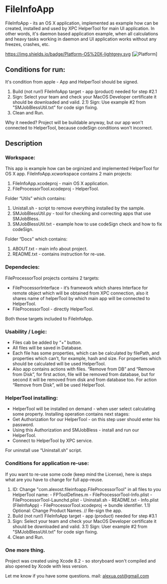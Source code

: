# FileInfoApp
FileInfoApp - its an OS X application, implemented as example how can be created, installed and used by XPC HelperTool for main UI application.
In other words, it's daemon based application example, when all calculations and heavy tasks working in daemon and UI application works without any freezes, crashes, etc.

https://img.shields.io/badge/Platform-OS%20X-lightgrey.svg
[![Platform](https://img.shields.io/badge/Platform-OS%20X-lightgrey.svg)]

## Conditions for run:
It's condition from apple - App and HelperTool should be signed.
1)   Build (not run!) FileInfoApp target - app (product) needed for step #2.1
2)	 Sign: Select your team and check your MacOS Developer certificate it should be downloaded and valid.
2.1) Sign: Use example #2 from "SMJobBlessUtil.txt" for code sign fixing.
3)   Clean and Run.

Why it needed?
Project will be buildable anyway, but our app won't connected to HelperTool, because codeSign conditions won't incorrect.

## Description
### Workspace:
This app is example how can be orginized and implemented HelperTool for OS X app.
FileInfoApp.xcworkspace contains 2 main projects:
1) FileInfoApp.xcodeproj - main OS X application.
2) FileProcessorTool.xcodeproj - HelperTool.

Folder “Utils” which contains:
1) Unistall.sh - script to remove everything installed by the sample.
2) SMJobBlessUtil.py - tool for checking and correcting apps that use SMJobBless.
3) SMJobBlessUtil.txt - example how to use codeSign check and how to fix codeSign.

Folder “Docs” which contains:
1) ABOUT.txt - main info about project.
2) README.txt - contains instruction for re-use.

### Dependecies:
FileProcessorTool projects contains 2 targets:
- FileProcessorInterface - it’s framework which shares Interface for remote object which will be obtained from XPC connection, also it shares name of helperTool by which main app will be connected to HelperTool.
- FileProcessorTool - directly HelperTool.

Both those targets included to FileInfoApp.

### Usability / Logic:
- Files cab be added by “+” button.
- All files will be saved in Database.
- Each file has some properties, which can be calculated by filePath, and properties which can’t, for example, hash and size. For properties which should be calculated will be used HelperTool.
- Also app contains actions with files. “Remove from DB” and “Remove from Disk”, for first action, file will be removed from database, but for second it will be removed from disk and from database too. For action “Remove from Disk”, will be used HelperTool.

### HelperTool installing:
- HelperTool will be installed on demand - when user select calculating some property.
Installing operation contains next stages:
- Get Authorization for our HelperTool - on this step user should enter his password.
- Using this Authorization and SMJobBless - install and run our HelperTool.
- Connect to HelperTool by XPC service.

For uninstall use “Uninstall.sh” script.

### Conditions for application re-use:
If you want to re-use some code (keep mind the License), here is steps what are you have to change for full app-reuse.
1)	 ID: Change "com.alexost.fileinfoapp.FileProcessorTool" in all files to you HelperTool name:
	- FPToolDefines.m
	- FileProcessorTool-Info.plist
	- FileProcessorTool-Launchd.plist
	- Uninstall.sh
	- README.txt
	- Info.plist (FileInfoApp)
	- FileProcessorTool.xcodeproj -> bundle identifier.
1.1) Optional: Change Product Names.
// Re-sign the app.
2)   Build (not run!) FileInfoApp target - app (product) needed for step #3.1
3)	 Sign: Select your team and check your MacOS Developer certificate it should be downloaded and valid.
3.1) Sign: User example #2 from "SMJobBlessUtil.txt" for code sign fixing.
4)   Clean and Run.

### One more thing.
Project was created using Xcode 8.2 - so storyboard won't compiled and also opened by Xcode with less version.

Let me know if you have some questions.
mail:  alexua.ost@gmail.com
